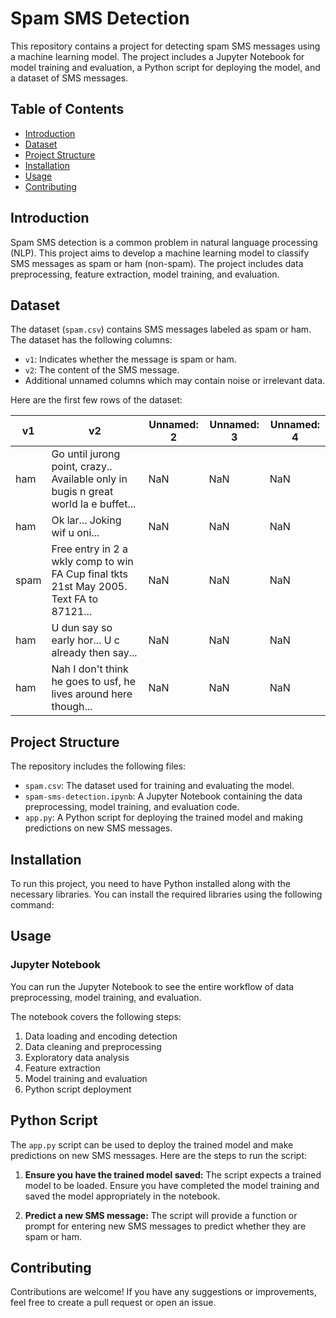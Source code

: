# Spam SMS Detection

This repository contains a project for detecting spam SMS messages using a machine learning model. The project includes a Jupyter Notebook for model training and evaluation, a Python script for deploying the model, and a dataset of SMS messages.

## Table of Contents

- [Introduction](#introduction)
- [Dataset](#dataset)
- [Project Structure](#project-structure)
- [Installation](#installation)
- [Usage](#usage)
- [Contributing](#contributing)


## Introduction

Spam SMS detection is a common problem in natural language processing (NLP). This project aims to develop a machine learning model to classify SMS messages as spam or ham (non-spam). The project includes data preprocessing, feature extraction, model training, and evaluation.

## Dataset

The dataset (`spam.csv`) contains SMS messages labeled as spam or ham. The dataset has the following columns:
- `v1`: Indicates whether the message is spam or ham.
- `v2`: The content of the SMS message.
- Additional unnamed columns which may contain noise or irrelevant data.

Here are the first few rows of the dataset:

| v1   | v2                                                                                      | Unnamed: 2 | Unnamed: 3 | Unnamed: 4 |
|------|-----------------------------------------------------------------------------------------|------------|------------|------------|
| ham  | Go until jurong point, crazy.. Available only in bugis n great world la e buffet...     | NaN        | NaN        | NaN        |
| ham  | Ok lar... Joking wif u oni...                                                           | NaN        | NaN        | NaN        |
| spam | Free entry in 2 a wkly comp to win FA Cup final tkts 21st May 2005. Text FA to 87121... | NaN        | NaN        | NaN        |
| ham  | U dun say so early hor... U c already then say...                                       | NaN        | NaN        | NaN        |
| ham  | Nah I don't think he goes to usf, he lives around here though...                        | NaN        | NaN        | NaN        |

## Project Structure

The repository includes the following files:
- `spam.csv`: The dataset used for training and evaluating the model.
- `spam-sms-detection.ipynb`: A Jupyter Notebook containing the data preprocessing, model training, and evaluation code.
- `app.py`: A Python script for deploying the trained model and making predictions on new SMS messages.

## Installation

To run this project, you need to have Python installed along with the necessary libraries. You can install the required libraries using the following command:

## Usage

### Jupyter Notebook

You can run the Jupyter Notebook to see the entire workflow of data preprocessing, model training, and evaluation.


The notebook covers the following steps:

1. Data loading and encoding detection
2. Data cleaning and preprocessing
3. Exploratory data analysis
4. Feature extraction
5. Model training and evaluation
6. Python script deployment

## Python Script

The `app.py` script can be used to deploy the trained model and make predictions on new SMS messages. Here are the steps to run the script:

1. **Ensure you have the trained model saved:** The script expects a trained model to be loaded. Ensure you have completed the model training and saved the model appropriately in the notebook.

2. **Predict a new SMS message:** The script will provide a function or prompt for entering new SMS messages to predict whether they are spam or ham.

## Contributing

Contributions are welcome! If you have any suggestions or improvements, feel free to create a pull request or open an issue.
